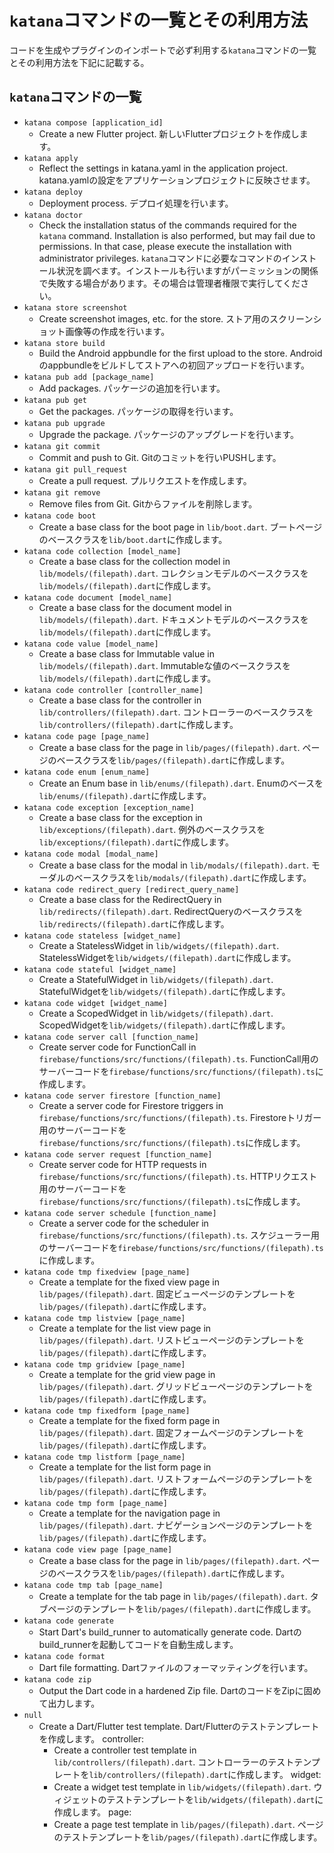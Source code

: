 # `katana`コマンドの一覧とその利用方法

コードを生成やプラグインのインポートで必ず利用する`katana`コマンドの一覧とその利用方法を下記に記載する。

## `katana`コマンドの一覧

- `katana compose [application_id]`
    - Create a new Flutter project. 新しいFlutterプロジェクトを作成します。
- `katana apply`
    - Reflect the settings in katana.yaml in the application project. katana.yamlの設定をアプリケーションプロジェクトに反映させます。
- `katana deploy`
    - Deployment process. デプロイ処理を行います。
- `katana doctor`
    - Check the installation status of the commands required for the `katana` command. Installation is also performed, but may fail due to permissions. In that case, please execute the installation with administrator privileges. `katana`コマンドに必要なコマンドのインストール状況を調べます。インストールも行いますがパーミッションの関係で失敗する場合があります。その場合は管理者権限で実行してください。
- `katana store screenshot`
    - Create screenshot images, etc. for the store. ストア用のスクリーンショット画像等の作成を行います。
- `katana store build`
    - Build the Android appbundle for the first upload to the store. Androidのappbundleをビルドしてストアへの初回アップロードを行います。
- `katana pub add [package_name]`
    - Add packages. パッケージの追加を行います。
- `katana pub get`
    - Get the packages. パッケージの取得を行います。
- `katana pub upgrade`
    - Upgrade the package. パッケージのアップグレードを行います。
- `katana git commit`
    - Commit and push to Git. Gitのコミットを行いPUSHします。
- `katana git pull_request`
    - Create a pull request. プルリクエストを作成します。
- `katana git remove`
    - Remove files from Git. Gitからファイルを削除します。
- `katana code boot`
    - Create a base class for the boot page in `lib/boot.dart`. ブートページのベースクラスを`lib/boot.dart`に作成します。
- `katana code collection [model_name]`
    - Create a base class for the collection model in `lib/models/(filepath).dart`. コレクションモデルのベースクラスを`lib/models/(filepath).dart`に作成します。
- `katana code document [model_name]`
    - Create a base class for the document model in `lib/models/(filepath).dart`. ドキュメントモデルのベースクラスを`lib/models/(filepath).dart`に作成します。
- `katana code value [model_name]`
    - Create a base class for Immutable value in `lib/models/(filepath).dart`. Immutableな値のベースクラスを`lib/models/(filepath).dart`に作成します。
- `katana code controller [controller_name]`
    - Create a base class for the controller in `lib/controllers/(filepath).dart`. コントローラーのベースクラスを`lib/controllers/(filepath).dart`に作成します。
- `katana code page [page_name]`
    - Create a base class for the page in `lib/pages/(filepath).dart`. ページのベースクラスを`lib/pages/(filepath).dart`に作成します。
- `katana code enum [enum_name]`
    - Create an Enum base in `lib/enums/(filepath).dart`. Enumのベースを`lib/enums/(filepath).dart`に作成します。
- `katana code exception [exception_name]`
    - Create a base class for the exception in `lib/exceptions/(filepath).dart`. 例外のベースクラスを`lib/exceptions/(filepath).dart`に作成します。
- `katana code modal [modal_name]`
    - Create a base class for the modal in `lib/modals/(filepath).dart`. モーダルのベースクラスを`lib/modals/(filepath).dart`に作成します。
- `katana code redirect_query [redirect_query_name]`
    - Create a base class for the RedirectQuery in `lib/redirects/(filepath).dart`. RedirectQueryのベースクラスを`lib/redirects/(filepath).dart`に作成します。
- `katana code stateless [widget_name]`
    - Create a StatelessWidget in `lib/widgets/(filepath).dart`. StatelessWidgetを`lib/widgets/(filepath).dart`に作成します。
- `katana code stateful [widget_name]`
    - Create a StatefulWidget in `lib/widgets/(filepath).dart`. StatefulWidgetを`lib/widgets/(filepath).dart`に作成します。
- `katana code widget [widget_name]`
    - Create a ScopedWidget in `lib/widgets/(filepath).dart`. ScopedWidgetを`lib/widgets/(filepath).dart`に作成します。
- `katana code server call [function_name]`
    - Create server code for FunctionCall in `firebase/functions/src/functions/(filepath).ts`. FunctionCall用のサーバーコードを`firebase/functions/src/functions/(filepath).ts`に作成します。
- `katana code server firestore [function_name]`
    - Create a server code for Firestore triggers in `firebase/functions/src/functions/(filepath).ts`. Firestoreトリガー用のサーバーコードを`firebase/functions/src/functions/(filepath).ts`に作成します。
- `katana code server request [function_name]`
    - Create server code for HTTP requests in `firebase/functions/src/functions/(filepath).ts`. HTTPリクエスト用のサーバーコードを`firebase/functions/src/functions/(filepath).ts`に作成します。
- `katana code server schedule [function_name]`
    - Create a server code for the scheduler in `firebase/functions/src/functions/(filepath).ts`. スケジューラー用のサーバーコードを`firebase/functions/src/functions/(filepath).ts`に作成します。
- `katana code tmp fixedview [page_name]`
    - Create a template for the fixed view page in `lib/pages/(filepath).dart`. 固定ビューページのテンプレートを`lib/pages/(filepath).dart`に作成します。
- `katana code tmp listview [page_name]`
    - Create a template for the list view page in `lib/pages/(filepath).dart`. リストビューページのテンプレートを`lib/pages/(filepath).dart`に作成します。
- `katana code tmp gridview [page_name]`
    - Create a template for the grid view page in `lib/pages/(filepath).dart`. グリッドビューページのテンプレートを`lib/pages/(filepath).dart`に作成します。
- `katana code tmp fixedform [page_name]`
    - Create a template for the fixed form page in `lib/pages/(filepath).dart`. 固定フォームページのテンプレートを`lib/pages/(filepath).dart`に作成します。
- `katana code tmp listform [page_name]`
    - Create a template for the list form page in `lib/pages/(filepath).dart`. リストフォームページのテンプレートを`lib/pages/(filepath).dart`に作成します。
- `katana code tmp form [page_name]`
    - Create a template for the navigation page in `lib/pages/(filepath).dart`. ナビゲーションページのテンプレートを`lib/pages/(filepath).dart`に作成します。
- `katana code view page [page_name]`
    - Create a base class for the page in `lib/pages/(filepath).dart`. ページのベースクラスを`lib/pages/(filepath).dart`に作成します。
- `katana code tmp tab [page_name]`
    - Create a template for the tab page in `lib/pages/(filepath).dart`. タブページのテンプレートを`lib/pages/(filepath).dart`に作成します。
- `katana code generate`
    - Start Dart's build_runner to automatically generate code. Dartのbuild_runnerを起動してコードを自動生成します。
- `katana code format`
    - Dart file formatting. Dartファイルのフォーマッティングを行います。
- `katana code zip`
    - Output the Dart code in a hardened Zip file. DartのコードをZipに固めて出力します。
- `null`
    - Create a Dart/Flutter test template. Dart/Flutterのテストテンプレートを作成します。
    controller:
        - Create a controller test template in `lib/controllers/(filepath).dart`. コントローラーのテストテンプレートを`lib/controllers/(filepath).dart`に作成します。
    widget:
        - Create a widget test template in `lib/widgets/(filepath).dart`. ウィジェットのテストテンプレートを`lib/widgets/(filepath).dart`に作成します。
    page:
        - Create a page test template in `lib/pages/(filepath).dart`. ページのテストテンプレートを`lib/pages/(filepath).dart`に作成します。

